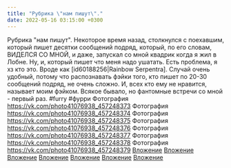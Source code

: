 ```yaml
---
title: "Рубрика \"нам пишут\"."
date: 2022-05-16 03:15:00 +0300
---
```


Рубрика "нам пишут".
Некоторое время назад, столкнулся с поехавшим, который пишет десятки сообщений подряд, который, по его словам, ВИДЕЛСЯ СО МНОЙ, и даже, запускал со мной квадрик когда я жил в Лобне. Ну, и, который пишет что меня надо ушатать. Есть проблема, я хз кто это. Вроде как [id60188256|Rainbow Serpentra]. Случай очень удобный, потому что распознавать фэйки того, кто пишет по 20-30 сообщений подряд, не очень сложно. И, всех кто ему не нравится, называет моим фэйком.
Всякое бывало, но фантомные встречи со мной - первый раз.
#furry #фурри
Фотография
<a class="vk-attach" href="https://vk.com/photo41076938_457248373">https://vk.com/photo41076938_457248373</a>
Фотография
<a class="vk-attach" href="https://vk.com/photo41076938_457248374">https://vk.com/photo41076938_457248374</a>
Фотография
<a class="vk-attach" href="https://vk.com/photo41076938_457248375">https://vk.com/photo41076938_457248375</a>
Фотография
<a class="vk-attach" href="https://vk.com/photo41076938_457248376">https://vk.com/photo41076938_457248376</a>
Фотография
<a class="vk-attach" href="https://vk.com/photo41076938_457248377">https://vk.com/photo41076938_457248377</a>
Фотография
<a class="vk-attach" href="https://vk.com/photo41076938_457248378">https://vk.com/photo41076938_457248378</a>
Фотография
<a class="vk-attach" href="https://vk.com/photo41076938_457248379">https://vk.com/photo41076938_457248379</a>
<a class="vk-attach" href="https://vk.com/photo41076938_457248373">Вложение</a>
<a class="vk-attach" href="https://vk.com/photo41076938_457248374">Вложение</a>
<a class="vk-attach" href="https://vk.com/photo41076938_457248375">Вложение</a>
<a class="vk-attach" href="https://vk.com/photo41076938_457248376">Вложение</a>
<a class="vk-attach" href="https://vk.com/photo41076938_457248377">Вложение</a>
<a class="vk-attach" href="https://vk.com/photo41076938_457248378">Вложение</a>
<a class="vk-attach" href="https://vk.com/photo41076938_457248379">Вложение</a>
